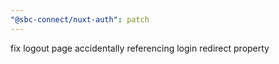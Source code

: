 ```yaml
---
"@sbc-connect/nuxt-auth": patch
---
```


fix logout page accidentally referencing login redirect property
